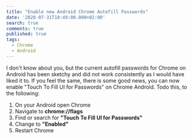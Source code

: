 ```yaml
---
title: "Enable new Android Chrome Autofill Passwords"
date: '2020-07-31T10:49:00.000+02:00'
search: true
comments: true
published: true
tags:
  - Chrome
  - Android
---
```


I don't know about you, but the current autofill passwords for Chrome on Android has been sketchy and did not work consistently as I would have liked it to. If you feel the same, there is some good news, you can now enable "Touch To Fill UI for Passwords" on Chrome Android. Todo this, to the following:

1. On your Android open Chrome
2. Navigate to **chrome://flags**
3. Find or search for **"Touch To Fill UI for Passwords"**
4. Change to **"Enabled"**
5. Restart Chrome

